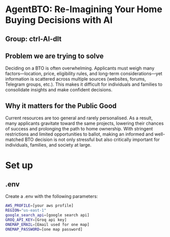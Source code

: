 # AgentBTO: Re-Imagining Your Home Buying Decisions with AI
## Group: ctrl-AI-dlt

## Problem we are trying to solve
Deciding on a BTO is often overwhelming. Applicants must weigh many factors—location, price, eligibility rules, and long-term considerations—yet information is scattered across multiple sources (websites, forums, Telegram groups, etc.). This makes it difficult for individuals and families to consolidate insights and make confident decisions.

## Why it matters for the Public Good
Current resources are too general and rarely personalised. As a result, many applicants gravitate toward the same projects, lowering their chances of success and prolonging the path to home ownership. With stringent restrictions and limited opportunities to ballot, making an informed and well-matched BTO decision is not only stressful but also critically important for individuals, families, and society at large.


# Set up

## .env
Create a .env with the following parameters:
```bash
AWS_PROFILE=[your aws profile]
REGION="us-east-1"
google_search_api=[google search api]
GROQ_API_KEY=[Groq api key]
ONEMAP_EMAIL=[Email used for one map]
ONEMAP_PASSWORD=[one map password]
```


